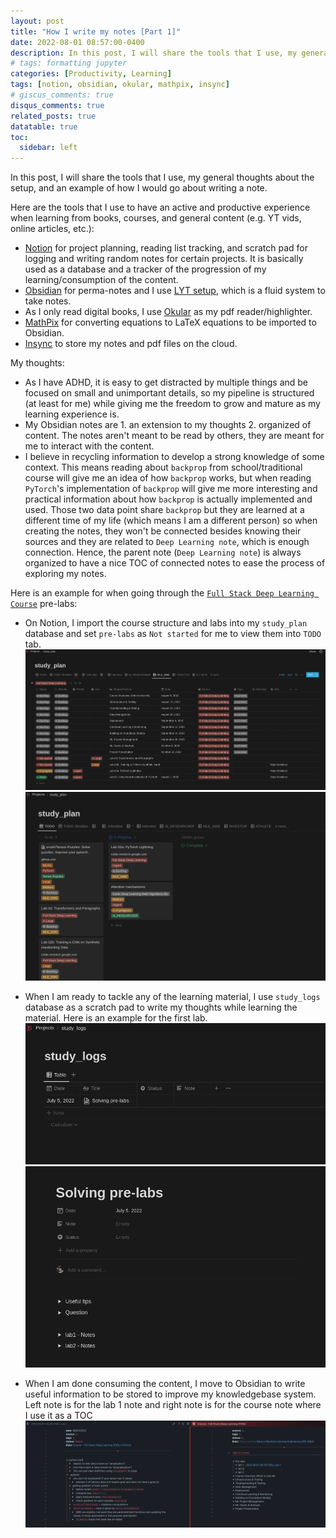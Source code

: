 ```yaml
---
layout: post
title: "How I write my notes [Part 1]"
date: 2022-08-01 08:57:00-0400
description: In this post, I will share the tools that I use, my general thoughts about the setup, and an example of how I would go about writing a note.
# tags: formatting jupyter
categories: [Productivity, Learning]
tags: [notion, obsidian, okular, mathpix, insync]
# giscus_comments: true
disqus_comments: true
related_posts: true
datatable: true
toc:
  sidebar: left
---
```


In this post, I will share the tools that I use, my general thoughts about the setup, and an example of how I would go about writing a note.

Here are the tools that I use to have an active and productive experience when learning from books, courses, and general content (e.g. YT vids, online articles, etc.):
- [Notion](https://notion.so) for project planning, reading list tracking, and scratch pad for logging and writing random notes for certain projects. It is basically used as a database and a tracker of the progression of my learning/consumption of the content.
- [Obsidian](https://obsidian.md/) for perma-notes and I use [LYT setup](https://www.youtube.com/watch?v=ftzQOkzGCLg), which is a fluid system to take notes.
- As I only read digital books, I use [Okular](https://okular.kde.org/) as my pdf reader/highlighter.
- [MathPix](https://mathpix.com/) for converting equations to LaTeX equations to be imported to Obsidian.
- [Insync](https://www.insynchq.com) to store my notes and pdf files on the cloud.

My thoughts:
- As I have ADHD, it is easy to get distracted by multiple things and be focused on small and unimportant details, so my pipeline is structured (at least for me) while giving me the freedom to grow and mature as my learning experience is.
- My Obsidian notes are 1. an extension to my thoughts 2. organized of content. The notes aren't meant to be read by others, they are meant for me to interact with the content.
- I believe in recycling information to develop a strong knowledge of some context. This means reading about `backprop` from school/traditional course will give me an idea of how `backprop` works, but when reading `PyTorch`'s implementation of `backprop` will give me more interesting and practical information about how `backprop` is actually implemented and used. Those two data point share `backprop` but they are learned at a different time of my life (which means I am a different person) so when creating the notes, they won't be connected besides knowing their sources and they are related to `Deep Learning note`, which is enough connection. Hence, the parent note (`Deep Learning note`) is always organized to have a nice TOC of connected notes to ease the process of exploring my notes.

Here is an example for when going through the [`Full Stack Deep Learning Course`](https://fullstackdeeplearning.com/) pre-labs:
- On Notion, I import the course structure and labs into my `study_plan` database and set `pre-labs` as `Not started` for me to view them into `TODO` tab.
![](/assets/img/writing-notes/1.png)
![](/assets/img/writing-notes/2.png)

- When I am ready to tackle any of the learning material, I use `study_logs` database as a scratch pad to write my thoughts while learning the material. Here is an example for the first lab.
![](/assets/img/writing-notes/3.png)
![](/assets/img/writing-notes/4.png)
- When I am done consuming the content, I move to Obsidian to write useful information to be stored to improve my knowledgebase system. Left note is for the lab 1 note and right note is for the course note where I use it as a TOC
![](/assets/img/writing-notes/5.png)
